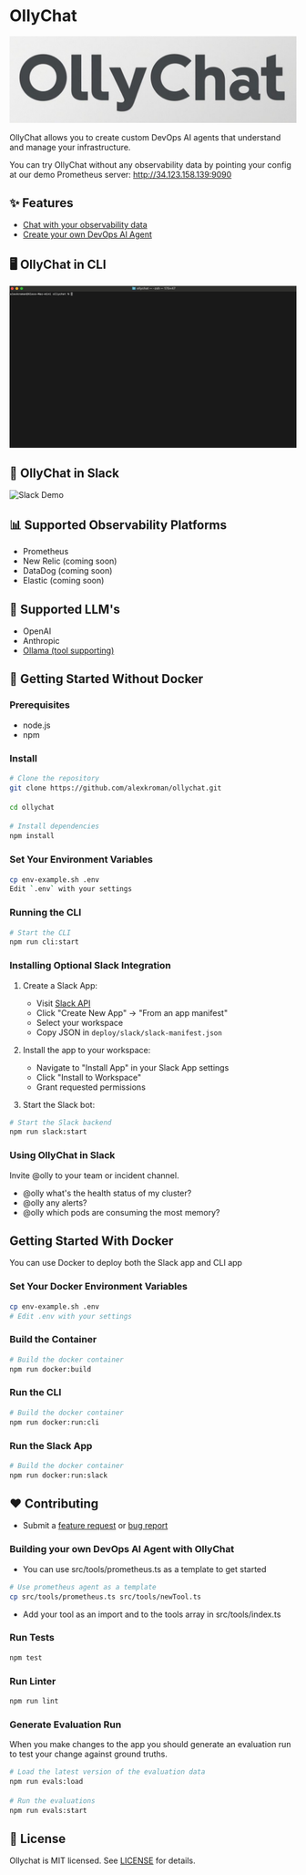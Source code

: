 # OllyChat

![ OllyChat](https://raw.githubusercontent.com/alexkroman/ollychat/refs/heads/main/public/ollychat.jpeg)

OllyChat allows you to create custom DevOps AI agents that understand and manage your infrastructure.

You can try OllyChat without any observability data by pointing your config at our demo Prometheus server: <http://34.123.158.139:9090>

## ✨ Features

- [Chat with your observability data](DEMO.md)
- [Create your own DevOps AI Agent](#building-your-own-devops-ai-agent-with-ollychat)

## 🖥️ OllyChat in CLI

![CLI Demo](https://raw.githubusercontent.com/alexkroman/ollychat/refs/heads/main/public/cli-demo-2.gif)

## 💬 OllyChat in Slack

![Slack Demo](https://github.com/alexkroman/ollychat/blob/main/public/slack-demo.gif?raw=true)

## 📊 Supported Observability Platforms

- Prometheus
- New Relic (coming soon)
- DataDog (coming soon)
- Elastic (coming soon)

## 🧠 Supported LLM's

- OpenAI
- Anthropic
- [Ollama (tool supporting)](https://ollama.com/search?c=tools)

## 🚀 Getting Started Without Docker

### Prerequisites

- node.js
- npm

### Install

```bash
# Clone the repository
git clone https://github.com/alexkroman/ollychat.git

cd ollychat

# Install dependencies
npm install
```

### Set Your Environment Variables

```bash
cp env-example.sh .env
Edit `.env` with your settings
```

### Running the CLI

```bash
# Start the CLI
npm run cli:start
```

### Installing Optional Slack Integration

1. Create a Slack App:
   - Visit [Slack API](https://api.slack.com/apps)
   - Click "Create New App" → "From an app manifest"
   - Select your workspace
   - Copy JSON in `deploy/slack/slack-manifest.json`

2. Install the app to your workspace:
   - Navigate to "Install App" in your Slack App settings
   - Click "Install to Workspace"
   - Grant requested permissions

3. Start the Slack bot:
  
```bash
# Start the Slack backend
npm run slack:start
```

### Using OllyChat in Slack

Invite @olly to your team or incident channel.

- @olly what's the health status of my cluster?
- @olly any alerts?
- @olly which pods are consuming the most memory?

## Getting Started With Docker

You can use Docker to deploy both the Slack app and CLI app

### Set Your Docker Environment Variables

```bash
cp env-example.sh .env
# Edit .env with your settings
```

### Build the Container

```bash
# Build the docker container
npm run docker:build
```

### Run the CLI

```bash
# Build the docker container
npm run docker:run:cli
```

### Run the Slack App

```bash
# Build the docker container
npm run docker:run:slack
```

## ❤️ Contributing

- Submit a [feature request](https://github.com/alexkroman/ollychat/issues/new) or [bug report](https://github.com/alexkroman/ollychat/issues/new)

### Building your own DevOps AI Agent with OllyChat

- You can use src/tools/prometheus.ts as a template to get started

```bash
# Use prometheus agent as a template
cp src/tools/prometheus.ts src/tools/newTool.ts
```

- Add your tool as an import and to the tools array in src/tools/index.ts

### Run Tests

```bash
npm test
```

### Run Linter

```bash
npm run lint
```

### Generate Evaluation Run

When you make changes to the app you should generate an evaluation run to test your change against ground truths.

```bash
# Load the latest version of the evaluation data
npm run evals:load

# Run the evaluations
npm run evals:start
```

## 📜 License

Ollychat is MIT licensed. See [LICENSE](LICENSE.txt) for details.
